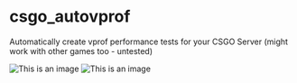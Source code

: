 # csgo_autovprof
Automatically create vprof performance tests for your CSGO Server (might work with other games too - untested)

![This is an image](https://i.imgur.com/daK4rBs.jpg)
![This is an image](https://i.imgur.com/Bv0JmbO.jpeg)
